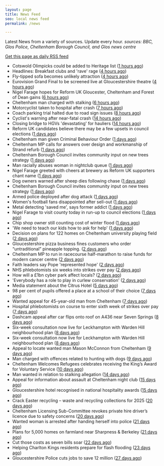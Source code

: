 ```yaml
---
layout: page
title: News Feed
seo: local news feed
permalink: /news

---
```


Latest News from a variety of sources. Update every hour.
_sources: BBC, Glos Police, Cheltenham Borough Council, and Glos news centre_

[Get this page as daily RSS feed](/daily.rss)

<!-- news_marker starts -->
- Cotswold Olimpicks could be added to Heritage list ([1 hours ago](https://www.bbc.com/news/articles/c20xl9qkx2qo))
- Headlines: Breakfast clubs and 'rave' rage ([4 hours ago](https://www.bbc.com/news/articles/c20xj544q0qo))
- Fly-tipped sofa becomes unlikely attraction ([4 hours ago](https://www.bbc.com/news/articles/cgrgd7nz912o))
- Eurovision Grand Final to be screened live at Gloucestershire theatre ([4 hours ago](https://gloucesternewscentre.co.uk/eurovision-grand-final-to-be-screened-live-at-gloucestershire-theatre/))
- Nigel Farage hopes for Reform UK Gloucester, Cheltenham and Forest of Dean gains ([6 hours ago](https://gloucesternewscentre.co.uk/nigel-farage-hopes-for-reform-uk-gloucester-cheltenham-and-forest-of-dean-gains/))
- Cheltenham man charged with stalking ([6 hours ago](https://gloucesternewscentre.co.uk/cheltenham-man-charged-with-stalking/))
- Motorcyclist taken to hospital after crash ([7 hours ago](https://www.bbc.com/news/articles/cvgn3jedydxo))
- Coach parking trial halted due to road sign issues ([8 hours ago](https://www.bbc.com/news/articles/cx20gzx1mnpo))
- Cyclist's warning after near-fatal crash ([14 hours ago](https://www.bbc.com/news/articles/c1wd823zgjro))
- Closing bridge to HGVs 'devastating' for hauliers ([14 hours ago](https://www.bbc.com/news/articles/cjewdd2xz7qo))
- Reform UK candidates believe there may be a few upsets in council elections ([1 days ago](https://gloucesternewscentre.co.uk/reform-uk-candidates-believe-there-may-be-a-few-upsets-in-council-elections/))
- Cheltenham man given Criminal Behaviour Order ([1 days ago](https://gloucesternewscentre.co.uk/cheltenham-man-given-criminal-behaviour-order/))
- Cheltenham MP calls for answers over design and workmanship of Strand refurb ([1 days ago](https://gloucesternewscentre.co.uk/cheltenham-mp-calls-for-answers-over-design-and-workmanship-of-strand-refurb/))
- Cheltenham Borough Council invites community input on new trees strategy ([1 days ago](https://gloucesternewscentre.co.uk/cheltenham-borough-council-invites-community-input-on-new-trees-strategy/))
- Man racially abuses woman in nightclub queue ([1 days ago](https://gloucesternewscentre.co.uk/man-racially-abuses-woman-in-nightclub-queue/))
- Nigel Farage greeted with cheers at brewery as Reform UK supporters chant name ([1 days ago](https://gloucesternewscentre.co.uk/nigel-farage-greeted-with-cheers-at-brewery-as-reform-uk-supporters-chant-name/))
- Dog owners warned after sheep dies following chase ([1 days ago](https://www.bbc.com/news/articles/c5y65vdyevko))
- Cheltenham Borough Council invites community input on new trees strategy ([1 days ago](https://www.cheltenham.gov.uk/news/article/3005/cheltenham_borough_council_invites_community_input_on_new_trees_strategy))
- Armed police deployed after dog attack ([1 days ago](https://www.bbc.com/news/articles/c4g8r1pey3do))
- Women's football fans disappointed after sell-out ([1 days ago](https://www.bbc.com/news/articles/cgkg8d2gklvo))
- Metal detecting 'saved me', says former addict ([1 days ago](https://www.bbc.com/news/articles/cr4nqy0qpq1o))
- Nigel Farage to visit county today in run-up to council elections ([1 days ago](https://gloucesternewscentre.co.uk/nigel-farage-to-visit-county-today-in-run-up-to-council-elections/))
- Chip shop owner still counting cost of winter flood ([1 days ago](https://www.bbc.com/news/articles/clyw6p36n6go))
- 'We need to teach our kids how to ask for help' ([1 days ago](https://www.bbc.com/news/articles/cq6781d79q1o))
- Decision on plans for 122 homes on Cheltenham university playing field ([2 days ago](https://gloucesternewscentre.co.uk/decision-on-plans-for-122-homes-on-cheltenham-university-playing-field/))
- Gloucestershire pizza business fines customers who order “untraditional” pineapple topping. ([2 days ago](https://gloucesternewscentre.co.uk/gloucestershire-pizza-business-fines-customers-who-order-untraditional-pineapple-topping/))
- Cheltenham MP to run in racecourse half-marathon to raise funds for modern cancer centre ([2 days ago](https://gloucesternewscentre.co.uk/cheltenham-mp-to-run-in-racecourse-half-marathon-to-raise-funds-for-modern-cancer-centre/))
- Faith leaders say Pope 'represented hope' ([2 days ago](https://www.bbc.com/news/articles/cjew1v30ej8o))
- NHS phlebotomists six weeks into strikes over pay ([2 days ago](https://www.bbc.com/news/articles/cly81x3zz2mo))
- How will a £1bn cyber park affect locals? ([2 days ago](https://www.bbc.com/news/articles/c86jjggz1gwo))
- 'Everybody has a role to play in curlew conservation' ([2 days ago](https://www.bbc.com/news/articles/c20x1l39q77o))
- Media statement about the Citrus Hotel ([5 days ago](https://www.cheltenham.gov.uk/news/article/3004/media_statement_about_the_citrus_hotel))
- 98 per cent of pupils offered a place at a school of their choice ([7 days ago](https://gloucesternewscentre.co.uk/98-per-cent-of-pupils-offered-a-place-at-a-school-of-their-choice/))
- Wanted appeal for 45-year-old man from Cheltenham ([7 days ago](https://gloucesternewscentre.co.uk/wanted-appeal-for-45-year-old-man-from-cheltenham/))
- Hospital phlebotomists on course to enter sixth week of strikes over pay ([7 days ago](https://gloucesternewscentre.co.uk/hospital-phlebotomists-on-course-to-enter-sixth-week-of-strikes-over-pay/))
- Dashcam appeal after car flips onto roof on A436 near Seven Springs ([8 days ago](https://gloucesternewscentre.co.uk/dashcam-appeal-after-car-flips-onto-roof-on-a436-near-seven-springs/))
- Six-week consultation now live for Leckhampton with Warden Hill neighbourhood plan ([8 days ago](https://gloucesternewscentre.co.uk/six-week-consultation-now-live-for-leckhampton-with-warden-hill-neighbourhood-plan-2/))
- Six-week consultation now live for Leckhampton with Warden Hill neighbourhood plan ([8 days ago](https://www.cheltenham.gov.uk/news/article/3003/six-week_consultation_now_live_for_leckhampton_with_warden_hill_neighbourhood_plan))
- Appeal to locate wanted man Mason McConnon from Cheltenham ([9 days ago](https://gloucesternewscentre.co.uk/appeal-to-locate-wanted-man-mason-mcconnon-from-cheltenham/))
- Man charged with offences related to hunting with dogs ([9 days ago](https://gloucesternewscentre.co.uk/man-charged-with-offences-related-to-hunting-with-dogs/))
- Cheltenham Welcomes Refugees celebrates receiving the King’s Award for Voluntary Service ([10 days ago](https://gloucesternewscentre.co.uk/cheltenham-welcomes-refugees-celebrates-receiving-the-kings-award-for-voluntary-service/))
- Man wanted in relation to stalking allegation ([14 days ago](https://gloucesternewscentre.co.uk/man-wanted-in-relation-to-stalking-allegation/))
- Appeal for information about assault at Cheltenham night club ([15 days ago](https://gloucesternewscentre.co.uk/appeal-for-information-about-assault-at-cheltenham-night-club/))
- Gloucestershire hotel recognised in national hospitality awards ([15 days ago](https://gloucesternewscentre.co.uk/gloucestershire-hotel-recognised-in-national-hospitality-awards/))
- Crack Easter recycling – waste and recycling collections for 2025 ([20 days ago](https://www.cheltenham.gov.uk/news/article/3002/crack_easter_recycling_%E2%80%93_waste_and_recycling_collections_for_2025))
- Cheltenham Licensing Sub-Committee revokes private hire driver’s licence due to safety concerns ([20 days ago](https://www.cheltenham.gov.uk/news/article/3001/cheltenham_licensing_sub-committee_revokes_private_hire_drivers_licence_due_to_safety_concerns))
- Wanted woman is arrested after handing herself into police ([21 days ago](https://gloucesternewscentre.co.uk/wanted-woman-is-arrested-after-handing-herself-into-police/))
- Plans for 5,000 homes on farmland near Sharpness & Berkeley ([21 days ago](https://www.bbc.co.uk/sounds/play/p0l1v3k3))
- Cut those costs as seven bills soar ([22 days ago](https://www.bbc.co.uk/sounds/play/p0l1mstk))
- Helping Charlton Kings residents prepare for flash flooding ([23 days ago](https://www.cheltenham.gov.uk/news/article/3000/helping_charlton_kings_residents_prepare_for_flash_flooding))
- Gloucestershire Police cuts jobs to save 12 million ([27 days ago](https://www.bbc.co.uk/sounds/play/p0l0mzhx))

<!-- news_marker ends -->
